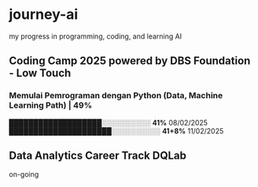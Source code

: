 # journey-ai
my progress in programming, coding, and learning AI
## Coding Camp 2025 powered by DBS Foundation - Low Touch
### Memulai Pemrograman dengan Python (Data, Machine Learning Path)   | 49%

███████████████████░░░░░░░░░░ **41%**  08/02/2025
█████████████████████░░░░░░░░░░ **41+8%**  11/02/2025
## Data Analytics Career Track DQLab
on-going
